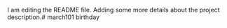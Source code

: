 I am editing the README file. Adding some more details about the project description.# march101
birthday
